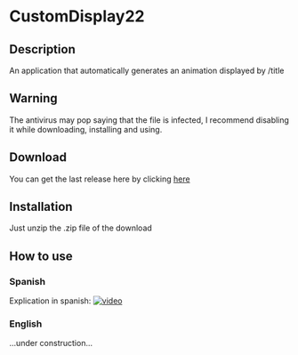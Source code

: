 # CustomDisplay22

## Description
An application that automatically generates an animation displayed by /title

## Warning
The antivirus may pop saying that the file is infected, I recommend disabling it while downloading, installing and using.

## Download
You can get the last release here by clicking [here](https://github.com/Julioxidop/CustomDisplay22/releases/tag/1.1)

## Installation
Just unzip the .zip file of the download

## How to use

### Spanish
Explication in spanish: [![video](https://img.youtube.com/vi/https://www.youtube.com/watch?v=I3DSqWI2oHo/0.jpg)](https://www.youtube.com/watch?v=I3DSqWI2oHo)

### English

...under construction...

